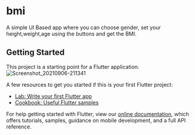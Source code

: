 # bmi

A simple UI Based app where you can choose gender, set your height,weight,age using the buttons and get the BMI.

## Getting Started

This project is a starting point for a Flutter application.
![Screenshot_20210906-211341](https://user-images.githubusercontent.com/54410367/132241687-5cfbf189-c966-41d3-938d-9320d7ee937f.jpg)





A few resources to get you started if this is your first Flutter project:

- [Lab: Write your first Flutter app](https://flutter.dev/docs/get-started/codelab)
- [Cookbook: Useful Flutter samples](https://flutter.dev/docs/cookbook)

For help getting started with Flutter, view our
[online documentation](https://flutter.dev/docs), which offers tutorials,
samples, guidance on mobile development, and a full API reference.
